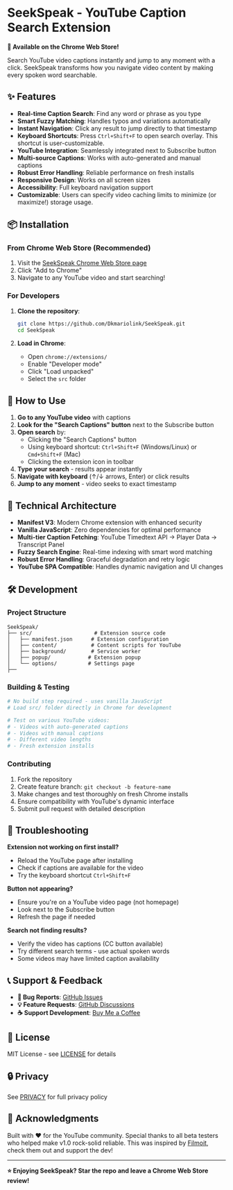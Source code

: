 # SeekSpeak - YouTube Caption Search Extension

**🚀 Available on the Chrome Web Store!**

Search YouTube video captions instantly and jump to any moment with a click. SeekSpeak transforms how you navigate video content by making every spoken word searchable.


## ✨ Features

- **Real-time Caption Search**: Find any word or phrase as you type
- **Smart Fuzzy Matching**: Handles typos and variations automatically  
- **Instant Navigation**: Click any result to jump directly to that timestamp
- **Keyboard Shortcuts**: Press `Ctrl+Shift+F` to open search overlay. This shortcut is user-customizable.
- **YouTube Integration**: Seamlessly integrated next to Subscribe button
- **Multi-source Captions**: Works with auto-generated and manual captions
- **Robust Error Handling**: Reliable performance on fresh installs
- **Responsive Design**: Works on all screen sizes
- **Accessibility**: Full keyboard navigation support
- **Customizable**: Users can specify video caching limits to minimize (or maximize!) storage usage.

## 📦 Installation

### From Chrome Web Store (Recommended)
1. Visit the [SeekSpeak Chrome Web Store page](https://chromewebstore.google.com/detail/seekspeak-youtube-caption/fhgbahpopjhbhbfgaccmkhcpcioecahk?authuser=0&hl=en)
2. Click "Add to Chrome"
3. Navigate to any YouTube video and start searching!

### For Developers
1. **Clone the repository**:
   ```bash
   git clone https://github.com/Dkmariolink/SeekSpeak.git
   cd SeekSpeak
   ```

2. **Load in Chrome**:
   - Open `chrome://extensions/`
   - Enable "Developer mode" 
   - Click "Load unpacked" 
   - Select the `src` folder

## 🎯 How to Use

1. **Go to any YouTube video** with captions
2. **Look for the "Search Captions" button** next to the Subscribe button
3. **Open search** by:
   - Clicking the "Search Captions" button
   - Using keyboard shortcut: `Ctrl+Shift+F` (Windows/Linux) or `Cmd+Shift+F` (Mac)
   - Clicking the extension icon in toolbar
4. **Type your search** - results appear instantly
5. **Navigate with keyboard** (↑/↓ arrows, Enter) or click results
6. **Jump to any moment** - video seeks to exact timestamp

## 🔧 Technical Architecture

- **Manifest V3**: Modern Chrome extension with enhanced security
- **Vanilla JavaScript**: Zero dependencies for optimal performance  
- **Multi-tier Caption Fetching**: YouTube Timedtext API → Player Data → Transcript Panel
- **Fuzzy Search Engine**: Real-time indexing with smart word matching
- **Robust Error Handling**: Graceful degradation and retry logic
- **YouTube SPA Compatible**: Handles dynamic navigation and UI changes

## 🛠️ Development

### Project Structure
```
SeekSpeak/
├── src/                    # Extension source code
│   ├── manifest.json      # Extension configuration
│   ├── content/           # Content scripts for YouTube
│   ├── background/        # Service worker
│   ├── popup/            # Extension popup
│   └── options/          # Settings page
├──
```

### Building & Testing
```bash
# No build step required - uses vanilla JavaScript
# Load src/ folder directly in Chrome for development

# Test on various YouTube videos:
# - Videos with auto-generated captions
# - Videos with manual captions  
# - Different video lengths
# - Fresh extension installs
```

### Contributing
1. Fork the repository
2. Create feature branch: `git checkout -b feature-name`
3. Make changes and test thoroughly on fresh Chrome installs
4. Ensure compatibility with YouTube's dynamic interface
5. Submit pull request with detailed description

## 🐛 Troubleshooting

**Extension not working on first install?**
- Reload the YouTube page after installing
- Check if captions are available for the video
- Try the keyboard shortcut `Ctrl+Shift+F`

**Button not appearing?**
- Ensure you're on a YouTube video page (not homepage)
- Look next to the Subscribe button
- Refresh the page if needed

**Search not finding results?**
- Verify the video has captions (CC button available)
- Try different search terms - use actual spoken words
- Some videos may have limited caption availability

## 📞 Support & Feedback

- **🐛 Bug Reports**: [GitHub Issues](https://github.com/Dkmariolink/SeekSpeak/issues)
- **💡 Feature Requests**: [GitHub Discussions](https://github.com/Dkmariolink/SeekSpeak/discussions)
- **☕ Support Development**: [Buy Me a Coffee](https://buymeacoffee.com/dkmariolink)

## 📄 License

MIT License - see [LICENSE](https://github.com/Dkmariolink/SeekSpeak/tree/master?tab=MIT-1-ov-file#readme) for details

## 🔒 Privacy

See [PRIVACY](https://github.com/Dkmariolink/SeekSpeak/blob/master/PRIVACY.md) for full privacy policy

## 🙏 Acknowledgments

Built with ❤️ for the YouTube community. Special thanks to all beta testers who helped make v1.0 rock-solid reliable.
This was inspired by [Filmoit](https://filmot.com/), check them out and support the dev! 

---

**⭐ Enjoying SeekSpeak? Star the repo and leave a Chrome Web Store review!**
